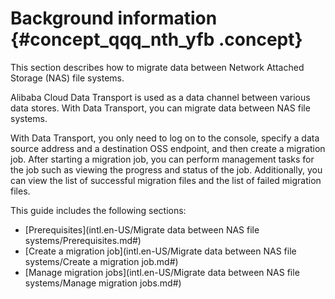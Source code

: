 # Background information {#concept_qqq_nth_yfb .concept}

This section describes how to migrate data between Network Attached Storage \(NAS\) file systems.

Alibaba Cloud Data Transport is used as a data channel between various data stores. With Data Transport, you can migrate data between NAS file systems.

With Data Transport, you only need to log on to the console, specify a data source address and a destination OSS endpoint, and then create a migration job. After starting a migration job, you can perform management tasks for the job such as viewing the progress and status of the job. Additionally, you can view the list of successful migration files and the list of failed migration files.

This guide includes the following sections:

-   [Prerequisites](intl.en-US/Migrate data between NAS file systems/Prerequisites.md#)
-   [Create a migration job](intl.en-US/Migrate data between NAS file systems/Create a migration job.md#)
-   [Manage migration jobs](intl.en-US/Migrate data between NAS file systems/Manage migration jobs.md#)

